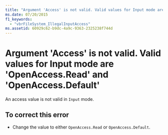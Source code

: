 ```yaml
---
title: "Argument 'Access' is not valid. Valid values for Input mode are 'OpenAccess.Read' and 'OpenAccess.Default'"
ms.date: 07/20/2015
f1_keywords: 
  - "vbrFileSystem_IllegalInputAccess"
ms.assetid: 60929c62-b9dc-4a9c-9363-2325238f744d
---
```

# Argument 'Access' is not valid. Valid values for Input mode are 'OpenAccess.Read' and 'OpenAccess.Default'
An access value is not valid in `Input` mode.  
  
## To correct this error  
  
- Change the value to either `OpenAccess.Read` or `OpenAccess.Default`.
